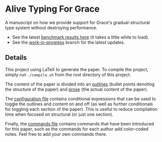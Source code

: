 # Alive Typing For Grace

A manuscript on how we provide support for Grace's gradual-structural type system without destroying performance.

- See the latest [benchmark results here](http://richardroberts.co.nz/moth) (it takes a little while to load).
- See the [work-in-progress](https://github.com/richard-roberts/AGTFG/tree/wip) branch for the latest updates.

## Details

This project using LaTeX to generate the paper. To compile the project, simply run `./compile.sh` from the root directory of this project.

The content of the paper is divided into an [outlines](https://github.com/richard-roberts/AGTFG/tree/master/outlines) (bullet points denoting the structure of the paper) and [prose](https://github.com/richard-roberts/AGTFG/tree/master/content) (the actual content of the paper).

The [configuration file](https://github.com/richard-roberts/AGTFG/blob/master/latex/config.tex) contains conditional expressions that can be used to toggle the outlines and content on and off (as well as further conditionals for toggling each section of the paper). This is useful to reduce compilation time when focused on structural (or just one section).

Finally, the [commands file](https://github.com/richard-roberts/AGTFG/blob/master/latex/commands.tex) contains commands that have been introduced for this paper, such as the commands for each author add color-coded notes. Feel free to add your own commands there.




